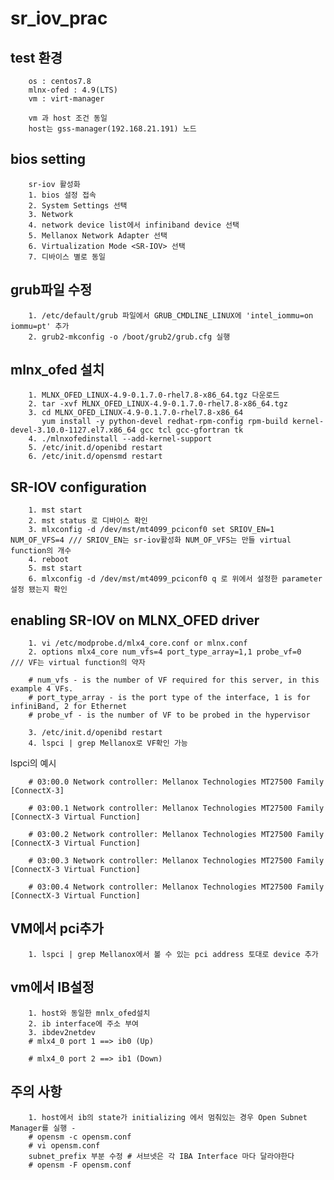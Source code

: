 # sr_iov_prac

test 환경
--------
  
        os : centos7.8
        mlnx-ofed : 4.9(LTS)
        vm : virt-manager
        
        vm 과 host 조건 동일
        host는 gss-manager(192.168.21.191) 노드
        

bios setting
------------
        sr-iov 활성화
        1. bios 설정 접속
        2. System Settings 선택
        3. Network 
        4. network device list에서 infiniband device 선택
        5. Mellanox Network Adapter 선택
        6. Virtualization Mode <SR-IOV> 선택
        7. 디바이스 별로 동일
        
grub파일 수정
-----------
        1. /etc/default/grub 파일에서 GRUB_CMDLINE_LINUX에 'intel_iommu=on iommu=pt' 추가
        2. grub2-mkconfig -o /boot/grub2/grub.cfg 실행
        

mlnx_ofed 설치
-------------
        1. MLNX_OFED_LINUX-4.9-0.1.7.0-rhel7.8-x86_64.tgz 다운로드
        2. tar -xvf MLNX_OFED_LINUX-4.9-0.1.7.0-rhel7.8-x86_64.tgz
        3. cd MLNX_OFED_LINUX-4.9-0.1.7.0-rhel7.8-x86_64
           yum install -y python-devel redhat-rpm-config rpm-build kernel-devel-3.10.0-1127.el7.x86_64 gcc tcl gcc-gfortran tk
        4. ./mlnxofedinstall --add-kernel-support
        5. /etc/init.d/openibd restart
        6. /etc/init.d/opensmd restart
        
SR-IOV configuration
--------------------
        1. mst start
        2. mst status 로 디바이스 확인
        3. mlxconfig -d /dev/mst/mt4099_pciconf0 set SRIOV_EN=1 NUM_OF_VFS=4 /// SRIOV_EN는 sr-iov활성화 NUM_OF_VFS는 만들 virtual function의 개수
        4. reboot
        5. mst start 
        6. mlxconfig -d /dev/mst/mt4099_pciconf0 q 로 위에서 설정한 parameter 설정 됐는지 확인
        
enabling SR-IOV on MLNX_OFED driver
-----------------------------------
        1. vi /etc/modprobe.d/mlx4_core.conf or mlnx.conf
        2. options mlx4_core num_vfs=4 port_type_array=1,1 probe_vf=0   /// VF는 virtual function의 약자
        
        # num_vfs - is the number of VF required for this server, in this example 4 VFs.
        # port_type_array - is the port type of the interface, 1 is for infiniBand, 2 for Ethernet
        # probe_vf - is the number of VF to be probed in the hypervisor
        
        3. /etc/init.d/openibd restart
        4. lspci | grep Mellanox로 VF확인 가능
        
        
 lspci의 예시
        
        # 03:00.0 Network controller: Mellanox Technologies MT27500 Family [ConnectX-3]

        # 03:00.1 Network controller: Mellanox Technologies MT27500 Family [ConnectX-3 Virtual Function]

        # 03:00.2 Network controller: Mellanox Technologies MT27500 Family [ConnectX-3 Virtual Function]

        # 03:00.3 Network controller: Mellanox Technologies MT27500 Family [ConnectX-3 Virtual Function]

        # 03:00.4 Network controller: Mellanox Technologies MT27500 Family [ConnectX-3 Virtual Function]
        
       
VM에서 pci추가
------------
        1. lspci | grep Mellanox에서 볼 수 있는 pci address 토대로 device 추가


vm에서 IB설정
-----------
        1. host와 동일한 mnlx_ofed설치
        2. ib interface에 주소 부여
        3. ibdev2netdev
        # mlx4_0 port 1 ==> ib0 (Up)

        # mlx4_0 port 2 ==> ib1 (Down)
        
        
 주의 사항
 -------
        1. host에서 ib의 state가 initializing 에서 멈춰있는 경우 Open Subnet Manager를 실행 - 
        # opensm -c opensm.conf
        # vi opensm.conf
        subnet_prefix 부분 수정 # 서브넷은 각 IBA Interface 마다 달라야한다
        # opensm -F opensm.conf
